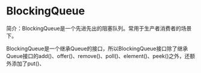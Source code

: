 # BlockingQueue


简介：BlockingQueue是一个先进先出的阻塞队列。常用于生产者消费者的场景下。


BlockingQueue是一个继承Queue的接口，所以BlockingQueue接口除了继承Queue接口的add()、offer()、remove()、poll()、element()、peek()之外，还额外添加了put()、
